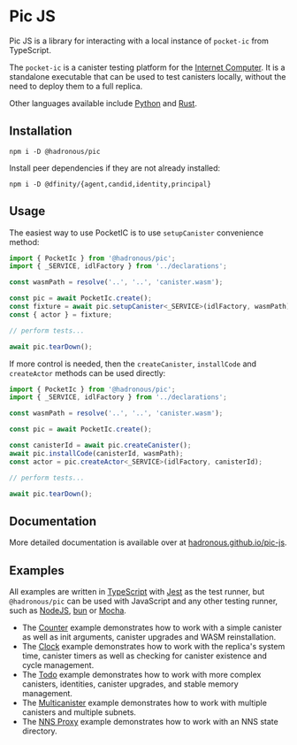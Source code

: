 # Pic JS

Pic JS is a library for interacting with a local instance of `pocket-ic` from TypeScript.

The `pocket-ic` is a canister testing platform for the [Internet Computer](https://internetcomputer.org/). It is a standalone executable that can be used to test canisters locally, without the need to deploy them to a full replica.

Other languages available include [Python](https://github.com/dfinity/pocketic-py/) and [Rust](https://github.com/dfinity/ic/tree/master/packages/pocket-ic).

## Installation

```shell
npm i -D @hadronous/pic
```

Install peer dependencies if they are not already installed:

```shell
npm i -D @dfinity/{agent,candid,identity,principal}
```

## Usage

The easiest way to use PocketIC is to use `setupCanister` convenience method:

```ts
import { PocketIc } from '@hadronous/pic';
import { _SERVICE, idlFactory } from '../declarations';

const wasmPath = resolve('..', '..', 'canister.wasm');

const pic = await PocketIc.create();
const fixture = await pic.setupCanister<_SERVICE>(idlFactory, wasmPath);
const { actor } = fixture;

// perform tests...

await pic.tearDown();
```

If more control is needed, then the `createCanister`, `installCode` and `createActor` methods can be used directly:

```ts
import { PocketIc } from '@hadronous/pic';
import { _SERVICE, idlFactory } from '../declarations';

const wasmPath = resolve('..', '..', 'canister.wasm');

const pic = await PocketIc.create();

const canisterId = await pic.createCanister();
await pic.installCode(canisterId, wasmPath);
const actor = pic.createActor<_SERVICE>(idlFactory, canisterId);

// perform tests...

await pic.tearDown();
```

## Documentation

More detailed documentation is available over at [hadronous.github.io/pic-js](https://hadronous.github.io/pic-js/).

## Examples

All examples are written in [TypeScript](https://www.typescriptlang.org/) with [Jest](https://jestjs.io/) as the test runner,
but `@hadronous/pic` can be used with JavaScript and any other testing runner, such as [NodeJS](https://nodejs.org/dist/latest-v20.x/docs/api/test.html), [bun](https://bun.sh/docs/cli/test) or [Mocha](https://mochajs.org/).

- The [Counter](https://github.com/hadronous/pic-js/tree/main/examples/counter/README.md) example demonstrates how to work with a simple canister as well as init arguments, canister upgrades and WASM reinstallation.
- The [Clock](https://github.com/hadronous/pic-js/tree/main/examples/clock/README.md) example demonstrates how to work with the replica's system time, canister timers as well as checking for canister existence and cycle management.
- The [Todo](https://github.com/hadronous/pic-js/tree/main/examples/todo/README.md) example demonstrates how to work with more complex canisters, identities, canister upgrades, and stable memory management.
- The [Multicanister](https://github.comhadronous/pic-js/tree/main/multicanister/todo/README.md) example demonstrates how to work with multiple canisters and multiple subnets.
- The [NNS Proxy](https://github.comhadronous/pic-js/tree/main/nns_proxy/todo/README.md) example demonstrates how to work with an NNS state directory.
